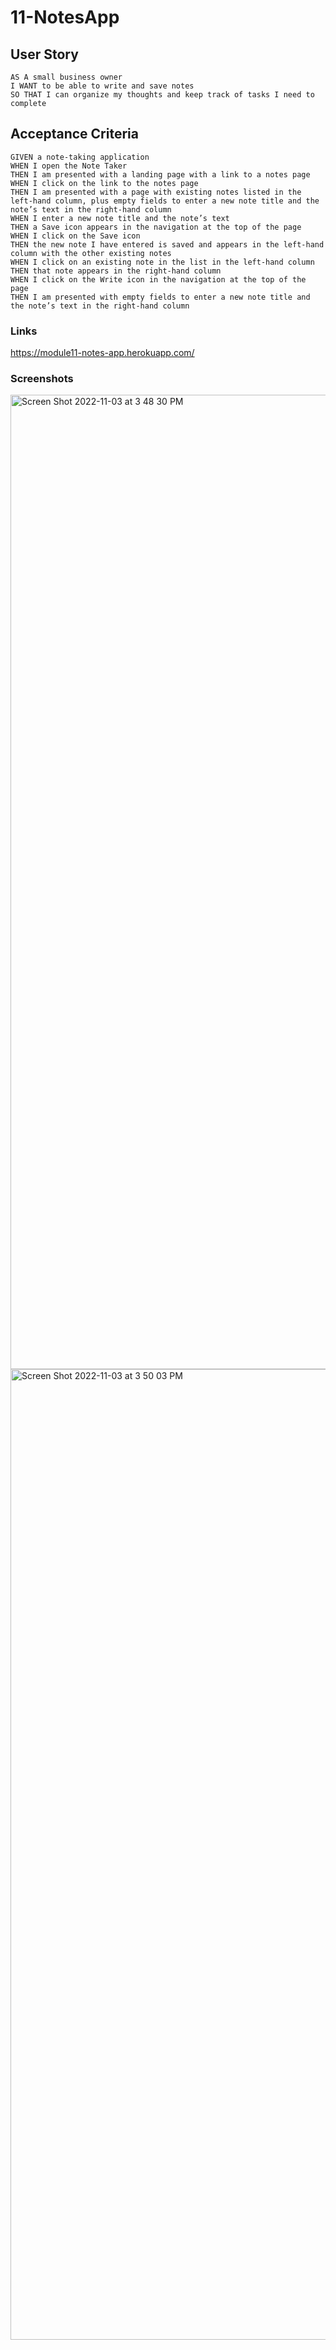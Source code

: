 # 11-NotesApp

## User Story
```
AS A small business owner
I WANT to be able to write and save notes
SO THAT I can organize my thoughts and keep track of tasks I need to complete
```

## Acceptance Criteria
```
GIVEN a note-taking application
WHEN I open the Note Taker
THEN I am presented with a landing page with a link to a notes page
WHEN I click on the link to the notes page
THEN I am presented with a page with existing notes listed in the left-hand column, plus empty fields to enter a new note title and the note’s text in the right-hand column
WHEN I enter a new note title and the note’s text
THEN a Save icon appears in the navigation at the top of the page
WHEN I click on the Save icon
THEN the new note I have entered is saved and appears in the left-hand column with the other existing notes
WHEN I click on an existing note in the list in the left-hand column
THEN that note appears in the right-hand column
WHEN I click on the Write icon in the navigation at the top of the page
THEN I am presented with empty fields to enter a new note title and the note’s text in the right-hand column
```

### Links
https://module11-notes-app.herokuapp.com/

### Screenshots
<img width="1559" alt="Screen Shot 2022-11-03 at 3 48 30 PM" src="https://user-images.githubusercontent.com/107062112/199819916-d6452cfd-58fb-4de4-8a74-162fd61cfb24.png">
<img width="1553" alt="Screen Shot 2022-11-03 at 3 50 03 PM" src="https://user-images.githubusercontent.com/107062112/199820213-25114d47-dce0-496f-925f-fd639e3e4b85.png">
